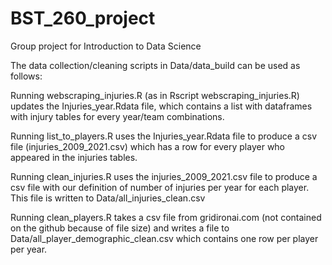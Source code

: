# BST_260_project
Group project for Introduction to Data Science

The data collection/cleaning scripts in Data/data_build can be used as follows:

Running webscraping_injuries.R (as in Rscript webscraping_injuries.R) updates the Injuries_year.Rdata file, which contains a list with dataframes with injury tables for every year/team combinations. 

Running list_to_players.R uses the Injuries_year.Rdata file to produce a csv file (injuries_2009_2021.csv) which has a row for every player who appeared in the injuries tables. 

Running clean_injuries.R uses the injuries_2009_2021.csv file to produce a csv file with our definition of number of injuries per year for each player. This file is written to Data/all_injuries_clean.csv

Running clean_players.R takes a csv file from gridironai.com (not contained on the github because of file size) and writes a file to Data/all_player_demographic_clean.csv which contains one row per player per year. 

